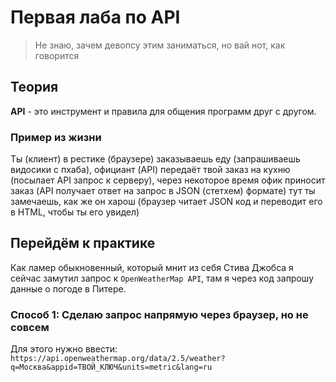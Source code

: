 # Первая лаба по API
> Не знаю, зачем девопсу этим заниматься, но вай нот, как говорится
## Теория
**API** - это инструмент и правила для общения программ друг с другом. 
### Пример из жизни
Ты (клиент) в рестике (браузере) заказываешь еду (запрашиваешь видосики с пхаба), официант (API) передаёт твой заказ на кухню (посылает API запрос к серверу), через некоторое время офик приносит заказ (API получает ответ на запрос в JSON (стетхем) формате) тут ты замечаешь, как же он харош (браузер читает JSON код и переводит его в HTML, чтобы ты его увидел)
## Перейдём к практике 
Как ламер обыкновенный, который мнит из себя Стива Джобса я сейчас замутил запрос к `OpenWeatherMap API`, там я через код запрошу данные о погоде в Питере.
### Способ 1: Сделаю запрос напрямую через браузер, но не совсем
Для этого нужно ввести: ```https://api.openweathermap.org/data/2.5/weather?q=Москва&appid=ТВОЙ_КЛЮЧ&units=metric&lang=ru```
